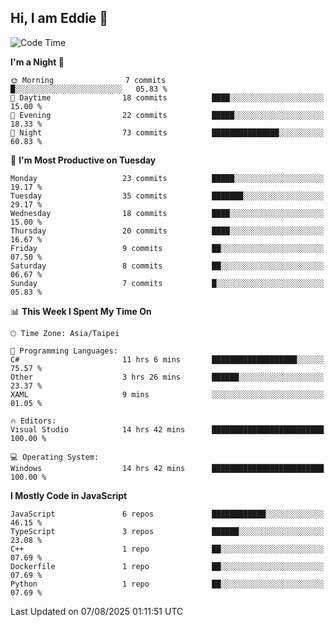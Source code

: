 ## Hi, I am Eddie 👋

<!--START_SECTION:waka-->
![Code Time](http://img.shields.io/badge/Code%20Time-757%20hrs%2052%20mins-blue)

**I'm a Night 🦉** 

```text
🌞 Morning                7 commits           █░░░░░░░░░░░░░░░░░░░░░░░░   05.83 % 
🌆 Daytime                18 commits          ████░░░░░░░░░░░░░░░░░░░░░   15.00 % 
🌃 Evening                22 commits          █████░░░░░░░░░░░░░░░░░░░░   18.33 % 
🌙 Night                  73 commits          ███████████████░░░░░░░░░░   60.83 % 
```
📅 **I'm Most Productive on Tuesday** 

```text
Monday                   23 commits          █████░░░░░░░░░░░░░░░░░░░░   19.17 % 
Tuesday                  35 commits          ███████░░░░░░░░░░░░░░░░░░   29.17 % 
Wednesday                18 commits          ████░░░░░░░░░░░░░░░░░░░░░   15.00 % 
Thursday                 20 commits          ████░░░░░░░░░░░░░░░░░░░░░   16.67 % 
Friday                   9 commits           ██░░░░░░░░░░░░░░░░░░░░░░░   07.50 % 
Saturday                 8 commits           ██░░░░░░░░░░░░░░░░░░░░░░░   06.67 % 
Sunday                   7 commits           █░░░░░░░░░░░░░░░░░░░░░░░░   05.83 % 
```


📊 **This Week I Spent My Time On** 

```text
🕑︎ Time Zone: Asia/Taipei

💬 Programming Languages: 
C#                       11 hrs 6 mins       ███████████████████░░░░░░   75.57 % 
Other                    3 hrs 26 mins       ██████░░░░░░░░░░░░░░░░░░░   23.37 % 
XAML                     9 mins              ░░░░░░░░░░░░░░░░░░░░░░░░░   01.05 % 

🔥 Editors: 
Visual Studio            14 hrs 42 mins      █████████████████████████   100.00 % 

💻 Operating System: 
Windows                  14 hrs 42 mins      █████████████████████████   100.00 % 
```

**I Mostly Code in JavaScript** 

```text
JavaScript               6 repos             ████████████░░░░░░░░░░░░░   46.15 % 
TypeScript               3 repos             ██████░░░░░░░░░░░░░░░░░░░   23.08 % 
C++                      1 repo              ██░░░░░░░░░░░░░░░░░░░░░░░   07.69 % 
Dockerfile               1 repo              ██░░░░░░░░░░░░░░░░░░░░░░░   07.69 % 
Python                   1 repo              ██░░░░░░░░░░░░░░░░░░░░░░░   07.69 % 
```




 Last Updated on 07/08/2025 01:11:51 UTC
<!--END_SECTION:waka-->
